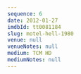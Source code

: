 ```yaml
---
sequence: 6
date: 2012-01-27
imdbId: tt0081184
slug: motel-hell-1980
venue: null
venueNotes: null
medium: TCM HD
mediumNotes: null
---
```


